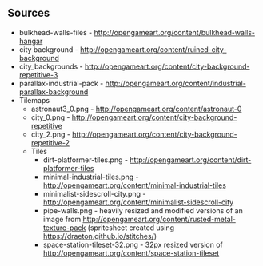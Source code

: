 ## Sources

* bulkhead-walls-files - http://opengameart.org/content/bulkhead-walls-hangar
* city background - http://opengameart.org/content/ruined-city-background
* city_backgrounds - http://opengameart.org/content/city-background-repetitive-3
* parallax-industrial-pack - http://opengameart.org/content/industrial-parallax-background
* Tilemaps
  * astronaut3_0.png - http://opengameart.org/content/astronaut-0
  * city_0.png - http://opengameart.org/content/city-background-repetitive
  * city_2.png - http://opengameart.org/content/city-background-repetitive-2
  * Tiles
    * dirt-platformer-tiles.png - http://opengameart.org/content/dirt-platformer-tiles
    * minimal-industrial-tiles.png - http://opengameart.org/content/minimal-industrial-tiles
    * minimalist-sidescroll-city.png - http://opengameart.org/content/minimalist-sidescroll-city
    * pipe-walls.png - heavily resized and modified versions of an image from http://opengameart.org/content/rusted-metal-texture-pack (spritesheet created using https://draeton.github.io/stitches/)
    * space-station-tileset-32.png - 32px resized version of http://opengameart.org/content/space-station-tileset